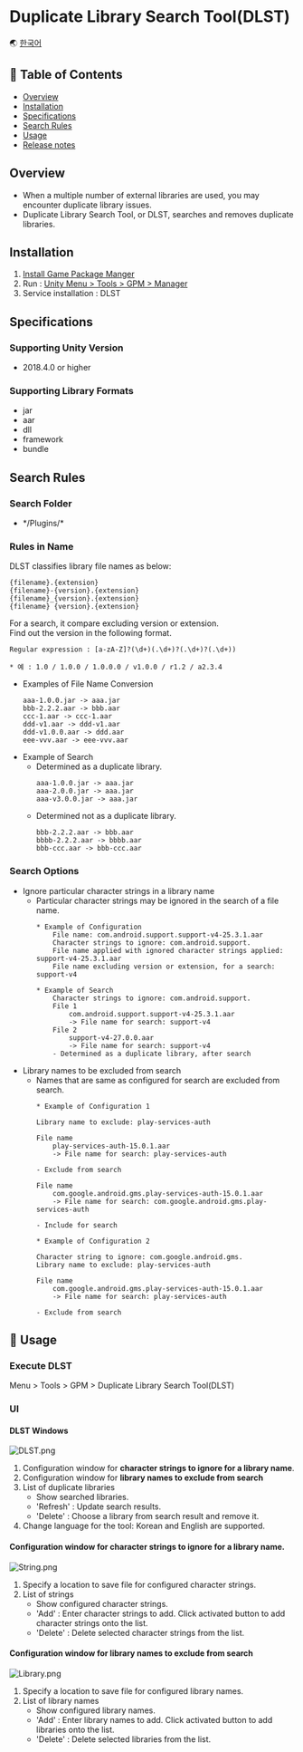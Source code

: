# Duplicate Library Search Tool(DLST)

🌏 [한국어](README.md)

## 🚩 Table of Contents

* [Overview](#overview)
* [Installation](#Installation)
* [Specifications](#specifications)
* [Search Rules](#search-rules)
* [Usage](#-usage)
* [Release notes](./ReleaseNotes.en.md)

## Overview

* When a multiple number of external libraries are used, you may encounter duplicate library issues.  
* Duplicate Library Search Tool, or DLST,  searches and removes duplicate libraries.

## Installation

1. [Install Game Package Manger](https://assetstore.unity.com/packages/tools/utilities/game-package-manager-147711)
2. Run : [Unity Menu > Tools > GPM > Manager](https://github.com/nhn/gpm.unity/blob/main/README.en.md#execute)
3. Service installation : DLST

## Specifications

### Supporting Unity Version

* 2018.4.0 or higher

### Supporting Library Formats 

* jar
* aar
* dll
* framework
* bundle

## Search Rules 

### Search Folder 

* \*/Plugins/*

### Rules in Name

DLST classifies library file names as below: 

```
{filename}.{extension}
{filename}-{version}.{extension}
{filename}_{version}.{extension}
{filename} {version}.{extension}
```

For a search,  it compare excluding version or extension.<br>
Find out the version in the following format.
```
Regular expression : [a-zA-Z]?(\d+)(.\d+)?(.\d+)?(.\d+))

* 예 : 1.0 / 1.0.0 / 1.0.0.0 / v1.0.0 / r1.2 / a2.3.4
```

* Examples of File Name Conversion
    ```
    aaa-1.0.0.jar -> aaa.jar
    bbb-2.2.2.aar -> bbb.aar
    ccc-1.aar -> ccc-1.aar
    ddd-v1.aar -> ddd-v1.aar
    ddd-v1.0.0.aar -> ddd.aar
    eee-vvv.aar -> eee-vvv.aar
    ```
* Example of Search
    * Determined as a duplicate library. 
        ```
        aaa-1.0.0.jar -> aaa.jar
        aaa-2.0.0.jar -> aaa.jar
        aaa-v3.0.0.jar -> aaa.jar
        ```
    * Determined not as a duplicate library.
        ```
        bbb-2.2.2.aar -> bbb.aar
        bbbb-2.2.2.aar -> bbbb.aar
        bbb-ccc.aar -> bbb-ccc.aar
        ```

### Search Options 

* Ignore particular character strings in a library name 
    * Particular character strings may be ignored in the search of a file name.
        ```
        * Example of Configuration 
            File name: com.android.support.support-v4-25.3.1.aar
            Character strings to ignore: com.android.support.
            File name applied with ignored character strings applied: support-v4-25.3.1.aar
            File name excluding version or extension, for a search: support-v4

        * Example of Search
            Character strings to ignore: com.android.support.
            File 1
                com.android.support.support-v4-25.3.1.aar
                -> File name for search: support-v4
            File 2
                support-v4-27.0.0.aar
                -> File name for search: support-v4
            - Determined as a duplicate library, after search
        ```
* Library names to be excluded from search 
    * Names that are same as configured for search are excluded from search. 
        ```
        * Example of Configuration 1

        Library name to exclude: play-services-auth

        File name
            play-services-auth-15.0.1.aar
            -> File name for search: play-services-auth

        - Exclude from search

        File name
            com.google.android.gms.play-services-auth-15.0.1.aar 
            -> File name for search: com.google.android.gms.play-services-auth

        - Include for search
        ```
        ```
        * Example of Configuration 2

        Character string to ignore: com.google.android.gms.
        Library name to exclude: play-services-auth

        File name
            com.google.android.gms.play-services-auth-15.0.1.aar 
            -> File name for search: play-services-auth

        - Exclude from search
        ```

## 🔨 Usage 

### Execute DLST 

Menu > Tools > GPM > Duplicate Library Search Tool(DLST)

### UI

#### DLST Windows 

![DLST.png](images/DLST_Window.png)

1. Configuration window for **character strings to ignore for a library name**.
2. Configuration window for **library names to exclude from search**
3. List of duplicate libraries
    * Show searched libraries.
    * 'Refresh' : Update search results.
    * 'Delete' : Choose a library from search result and remove it. 
4. Change language for the tool: Korean and English are supported.

#### Configuration window for **character strings to ignore for a library name**.

![String.png](images/DLST_String.png)

1. Specify a location to save file for configured character strings.
2. List of strings
    * Show configured character strings.
    * 'Add' : Enter character strings to add. Click activated button to add character strings onto the list.
    * 'Delete' : Delete selected character strings from the list.

#### Configuration window for **library names to exclude from search** 

![Library.png](images/DLST_Library.png)

1. Specify a location to save file for configured library names.
2. List of library names
    * Show configured library names.
    * 'Add' : Enter library names to add. Click activated button to add libraries onto the list.
    * 'Delete' : Delete selected libraries from the list.